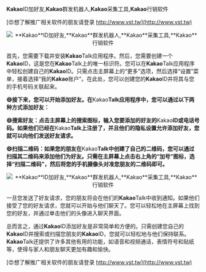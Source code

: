 **Kakao**ID加好友,**Kakao**群发机器人,**Kakao**采集工具,**Kakao**行销软件

[😍想了解推广相关软件的朋友请登录 http://www.vst.tw](http://www.vst.tw)

 <center><img src="https://vst.tw/MP4/tuiguang/png/7.png" alt="**Kakao**ID加好友,**Kakao**群发机器人,**Kakao**采集工具,**Kakao**行销软件"></center>

首先，您需要下载并安装**Kakao**Talk应用程序。然后，您需要创建一个**Kakao**ID，这是您在**Kakao**Talk上的唯一标识符。您可以在**Kakao**Talk应用程序中轻松创建自己的**Kakao**ID。只需点击主屏幕上的“更多”选项，然后选择“设置”菜单，接着选择“我的**Kakao**账户”。在此处，您可以创建您的**Kakao**ID并将其与您的手机号码关联起来。

**😄接下来，您可以开始添加好友。在**Kakao**Talk应用程序中，您可以通过以下两种方式添加好友：**

**😄搜索好友：点击主屏幕上的搜索图标，输入您要添加的好友的**Kakao**ID或电话号码。如果他们已经在**Kakao**Talk上注册了，并且他们的隐私设置允许添加好友，您就可以向他们发送好友请求。**

**😄扫描二维码：如果您的朋友在**Kakao**Talk中创建了自己的二维码，您可以通过扫描其二维码来添加他们为好友。只需在主屏幕上点击右上角的“加号”图标，选择“扫描二维码”，然后将您的手机摄像头对准您朋友的二维码即可。**

 <center><img src="https://vst.tw/MP4/tuiguang/png/1.png" alt="**Kakao**ID加好友,**Kakao**群发机器人,**Kakao**采集工具,**Kakao**行销软件"></center>

一旦您发送了好友请求，您的朋友将会在他们的**Kakao**Talk中收到通知。如果他们接受了您的好友请求，您就可以开始与他们聊天了。您可以轻松地在主屏幕上找到您的好友，并通过单击他们的头像进入聊天界面。

总而言之，通过**Kakao**ID添加好友是非常简单和方便的。只需创建您自己的**Kakao**ID并搜索或扫描您朋友的**Kakao**ID，您就可以轻松地与他们保持联系。**Kakao**Talk还提供了许多其他有用的功能，如语音和视频通话，表情符号和贴纸等，使得与家人和朋友聊天更加有趣和愉快。

[😍想了解推广相关软件的朋友请登录 http://www.vst.tw](http://www.vst.tw)



